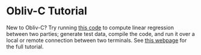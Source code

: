 # Obliv-C Tutorial
New to Obliv-C? Try running [this code](/tutorial/olinReg) to compute linear regression between two parties; generate test data, compile the code, and run it over a local or remote connection between two terminals. See [this webpage](http://samuelhavron.github.io/obliv-c) for the full tutorial.
